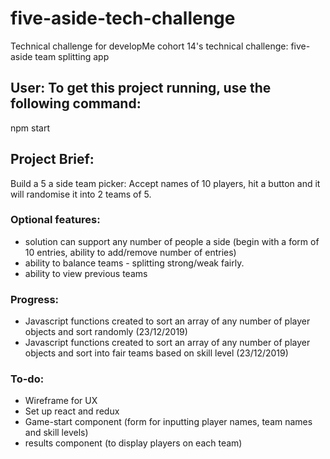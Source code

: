 # five-aside-tech-challenge
Technical challenge for developMe cohort 14's technical challenge: five-aside team splitting app

## User: To get this project running, use the following command:
npm start 

## Project Brief: 
Build a 5 a side team picker: 
Accept names of 10 players, hit a button and it will randomise it into 2 teams of 5. 

### Optional features: 
- solution can support any number of people a side (begin with a form of 10 entries, ability to add/remove number of entries)
- ability to balance teams - splitting strong/weak fairly. 
- ability to view previous teams 

### Progress: 
- Javascript functions created to sort an array of any number of player objects and sort randomly (23/12/2019)
- Javascript functions created to sort an array of any number of player objects and sort into fair teams based on skill level (23/12/2019)

### To-do: 
- Wireframe for UX
- Set up react and redux
- Game-start component (form for inputting player names, team names and skill levels)
- results component (to display players on each team) 


